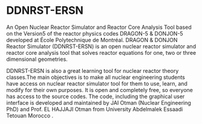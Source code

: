 # DDNRST-ERSN

An Open Nuclear Reactor Simulator and Reactor Core Analysis Tool based on the Version5 of the reactor physics codes DRAGON-5 &amp; DONJON-5 developed at École Polytechnique de Montréal.
DRAGON & DONJON Reactor Simulator (DDNRST-ERSN) is an open nuclear reactor simulator and reactor core analysis tool that solves reactor equations for one, two or three dimensional geometries.

DDNRST-ERSN is also a great learning tool for nuclear reactor theory classes.The main objectives is to make all nuclear engineering students have access on nuclear reactor simulator tool for them to use, learn, and modify for their own purposes. It is open and completely free, so everyone has access to the source codes.
The code, including the graphical user interface is developed and maintained by JAI Otman (Nuclear Engineering PhD) and Prof. EL HAJJAJI Otman from University Abdelmalek Essaadi Tetouan Morocco .
